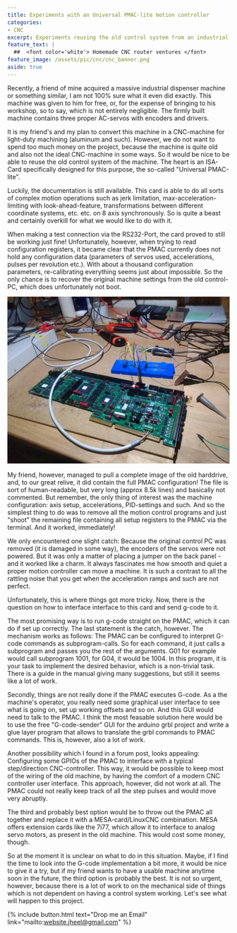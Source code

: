 ```yaml
---
title: Experiments with an Universal PMAC-lite motion controller
categories:
- CNC
excerpt: Experiments reusing the old control system from an industrial dispenser machine to re-purpose it for a hobby CNC-machine.
feature_text: |
  ##  <font color='white'> Homemade CNC router ventures </font>
feature_image: /assets/pic/cnc/cnc_banner.png
aside: true
---
```


Recently, a friend of mine acquired a massive industrial dispenser machine or something similar, I am not 100% sure what it even did exactly. This machine was given to him for free, or, for the expense of bringing to his workshop, so to say, which is not entirely negligible. The firmly built machine contains three proper AC-servos with encoders and drivers.

It is my friend's and my plan to convert this machine in a CNC-machine for light-duty machining (aluminum and such). However, we do not want to spend too much money on the project, because the machine is quite old and also not the ideal CNC-machine in some ways. So it would be nice to be able to reuse the old control system of the machine. The heart is an ISA-Card specifically designed for this purpose, the so-called "Universal PMAC-lite".

Luckily, the documentation is still available. This card is able to do all sorts of complex motion operations such as jerk limitation, max-acceleration-limiting with look-ahead-feature, transformations between different coordinate systems, etc. etc. on 8 axis synchronously. So is quite a beast and certainly overkill for what we would like to do with it.

When making a test connection via the RS232-Port, the card proved to still be working just fine! Unfortunately, however, when trying to read configuration registers, it became clear that the PMAC currently does not hold any configuration data (parameters of servos used, accelerations, pulses per revolution etc.). With about a thousand configuration parameters, re-calibrating everything seems just about impossible. So the only chance is to recover the original machine settings from the old control-PC, which does unfortunately not boot.

![Test setup for RS232 interface to universal PMAC-lite](/assets/pic/cnc/pmac.jpg)

My friend, however, managed to pull a complete image of the old harddrive, and, to our great relive, it did contain the full PMAC configuration! The file is sort of human-readable, but very long (approx 8.5k lines) and basically not commented. But remember, the only thing of interest was the machine configuration: axis setup, accelerations, PID-settings and such. And so the simplest thing to do was to remove all the motion control programs and just "shoot" the remaining file containing all setup registers to the PMAC via the terminal. And it worked, immediately!

We only encountered one slight catch: Because the original control PC was removed (it is damaged in some way), the encoders of the servos were not powered. But it was only a matter of placing a jumper on the back panel - and it worked like a charm. It always fascinates me how smooth and quiet a proper motion controller can move a machine. It is such a contrast to all the rattling noise that you get when the acceleration ramps and such are not perfect.

Unfortunately, this is where things got more tricky. Now, there is the question on how to interface interface to this card and send g-code to it.

The most promising way is to run g-code straight on the PMAC, which it can do if set up correctly. The last statement is the catch, however. The mechanism works as follows: The PMAC can be configured to interpret G-code commands as subprogram-calls. So for each command, it just calls a subprogram and passes you the rest of the arguments. G01 for example would call subprogram 1001, for G04, it would be 1004. In this program, it is your task to implement the desired behavior, which is a non-trivial task. There is a guide in the manual giving many suggestions, but still it seems like a lot of work.

Secondly, things are not really done if the PMAC executes G-code. As a the machine's operator, you really need some graphical user interface to see what is going on, set up working offsets and so on. And this GUI would need to talk to the PMAC. I think the most feasable solution here would be to use the free "G-code-sender" GUI for the arduino grbl project and write a glue layer program that allows to translate the grbl commands to PMAC commands. This is, however, also a lot of work.  

Another possibility which I found in a forum post, looks appealing: Configuring some GPIOs of the PMAC to interface with a typical step/direction CNC-controller. This way, it would be possible to keep most of the wiring of the old machine, by having the comfort of a modern CNC controller user interface. This approach, however, did not work at all. The PMAC could not really keep track of all the step pulses and would move very abruptly.

The third and probably best option would be to throw out the PMAC all together and replace it with a MESA-card/LinuxCNC combination. MESA offers extension cards like the 7i77, which allow it to interface to analog servo motors, as present in the old machine. This would cost some money, though.

So at the moment it is unclear on what to do in this situation. Maybe, if I find the time to look into the G-code implementation a bit more, it would be nice to give it a try, but if my friend wants to have a usable machine anytime soon in the future, the third option is probably the best. It is not so urgent, however, because there is a lot of work to on the mechanical side of things which is not dependent on having a control system working. Let's see what will happen to this project.

{% include button.html text="Drop me an Email" link="mailto:website.jheel@gmail.com" %}

<!-- more -->
